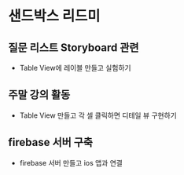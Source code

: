 # 샌드박스 리드미

## 질문 리스트 Storyboard 관련

* Table View에 레이블 만들고 실험하기

## 주말 강의 활동

* Table View 만들고 각 셀 클릭하면 디테일 뷰  구현하기

## firebase 서버 구축

* firebase 서버 만들고 ios 앱과 연결
